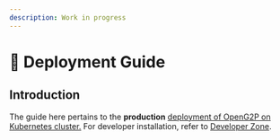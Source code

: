 ```yaml
---
description: Work in progress
---
```


# 📘 Deployment Guide

## Introduction

The guide here pertains to the **production** [deployment of OpenG2P on Kubernetes cluster.](deployment-on-kubernetes/) For developer installation, refer to [Developer Zone](../developer-guides/). &#x20;

